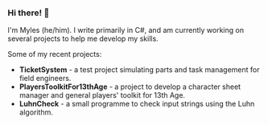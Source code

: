 ### Hi there! 👋

I'm Myles (he/him). I write primarily in C#, and am currently working on several projects to help me develop my skills.

Some of my recent projects:
- **TicketSystem**   - a test project simulating parts and task management for field engineers.
- **PlayersToolkitFor13thAge** - a project to develop a character sheet manager and general players' toolkit for 13th Age.
- **LuhnCheck** - a small programme to check input strings using the Luhn algorithm.

<!--
**MylesFTOP/MylesFTOP** is a ✨ _special_ ✨ repository because its `README.md` (this file) appears on your GitHub profile.

Here are some ideas to get you started:

- 🔭 I’m currently working on ...
- 🌱 I’m currently learning ...
- 👯 I’m looking to collaborate on ...
- 🤔 I’m looking for help with ...
- 💬 Ask me about ...
- 📫 How to reach me: ...
- 😄 Pronouns: He/him
- ⚡ Fun fact: ...
-->
